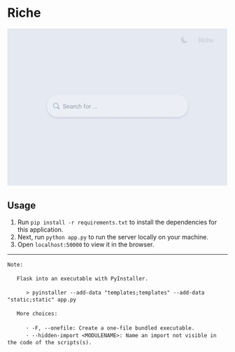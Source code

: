 # Riche

![ss](https://github.com/1b0325h/Riche/blob/main/ss.gif)

## Usage

1. Run `pip install -r requirements.txt` to install the dependencies for this application.
2. Next, run `python app.py` to run the server locally on your machine.
3. Open `localhost:50000` to view it in the browser.

---

```text
Note:

   Flask into an executable with PyInstaller.

      > pyinstaller --add-data "templates;templates" --add-data "static;static" app.py

   More choices:

      ･ -F, --onefile: Create a one-file bundled executable.
      ･ --hidden-import <MODULENAME>: Name an import not visible in the code of the scripts(s).
```
